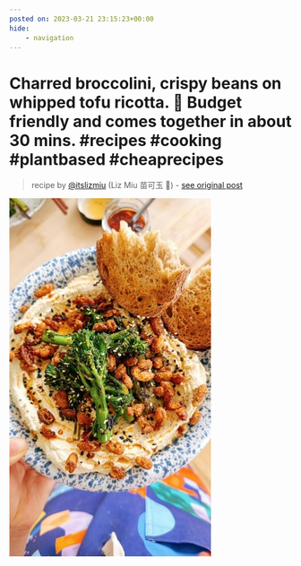 ```yaml
---
posted on: 2023-03-21 23:15:23+00:00
hide:
    - navigation
---
```


# Charred broccolini, crispy beans on whipped tofu ricotta. 🥦 Budget friendly and comes together in about 30 mins. #recipes #cooking #plantbased #cheaprecipes 

> recipe by [@itslizmiu](https://www.instagram.com/itslizmiu/) 
(Liz Miu 苗可玉 🍐) - [see original post](https://instagram.com/p/CqEaqbVAMyW)

![](../img/itslizmiu_21-03-2023_2303.png)

 
